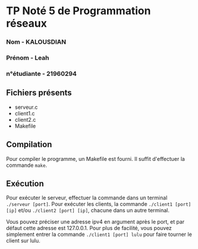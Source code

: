 # TP Noté 5 de Programmation réseaux

### Nom - KALOUSDIAN
### Prénom - Leah 
### n°étudiante - 21960294

## Fichiers présents

- serveur.c
- client1.c
- client2.c
- Makefile

## Compilation

Pour compiler le programme, un Makefile est fourni. Il suffit d'effectuer la commande ``make``.

## Exécution

Pour exécuter le serveur, effectuer la commande dans un terminal ``./serveur [port]``.
Pour exécuter les clients, la commande ``./client1 [port] [ip]`` et/ou ``./client2 [port] [ip]``, chacune dans un autre terminal.

Vous pouvez préciser une adresse ipv4 en argument après le port, et par défaut cette adresse est 127.0.0.1.
Pour plus de facilité, vous pouvez simplement entrer la commande ```./client1 [port] lulu```
pour faire tourner le client sur lulu. 
